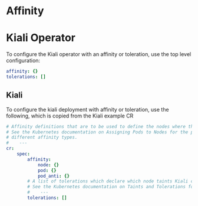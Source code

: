 # Affinity

# Kiali Operator

To configure the Kiali operator with an affinity or toleration, use the top level configuration:


```yaml
affinity: {}
tolerations: []
```


## Kiali

To configure the kiali deployment with affinity or toleration, use the following, which is copied from the Kiali example CR

```yaml
# Affinity definitions that are to be used to define the nodes where the Kiali pod should be contrained.
# See the Kubernetes documentation on Assigning Pods to Nodes for the proper syntax for these three
# different affinity types.
#    ---
cr:
    spec:
        affinity:
            node: {}
            pod: {}
            pod_anti: {}
        # A list of tolerations which declare which node taints Kiali can tolerate.
        # See the Kubernetes documentation on Taints and Tolerations for more details.
        #    ---
        tolerations: []
```
